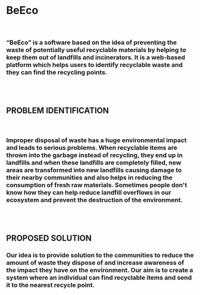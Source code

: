<h1>BeEco</h1>
<br>
<h3>“BeEco” is a software based on the idea of preventing the waste of potentially useful recyclable
materials by helping to keep them out of landfills and incinerators. It is a web-based platform
which helps users to identify recyclable waste and they can find the recycling points.</h3>

<br><br>

<h2>PROBLEM IDENTIFICATION</h2><br>

<h3>Improper disposal of waste has a huge environmental impact and leads to serious problems.
When recyclable items are thrown into the garbage instead of recycling, they end up in landfills
and when these landfills are completely filled, new areas are transformed into new landfills
causing damage to their nearby communities and also helps in reducing the consumption of fresh
raw materials. Sometimes people don't know how they can help reduce landfill overflows in our
ecosystem and prevent the destruction of the environment.</h3>

<br><br>

<h2>PROPOSED SOLUTION</h2>
<h3>Our idea is to provide solution to the communities to reduce the amount of waste they dispose of
and increase awareness of the impact they have on the environment. Our aim is to create a
system where an individual can find recyclable items and send it to the nearest recycle point.</h3>

